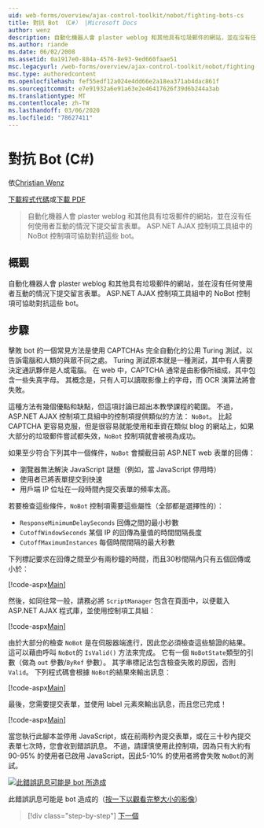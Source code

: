 ```yaml
---
uid: web-forms/overview/ajax-control-toolkit/nobot/fighting-bots-cs
title: 對抗 Bot （C#） |Microsoft Docs
author: wenz
description: 自動化機器人會 plaster weblog 和其他具有垃圾郵件的網站，並在沒有任何使用者互動的情況下提交留言表單。 ASP.NET AJAX Con 中的 NoBot 控制項 。
ms.author: riande
ms.date: 06/02/2008
ms.assetid: 0a1917e0-884a-4576-8e93-9ed660faae51
msc.legacyurl: /web-forms/overview/ajax-control-toolkit/nobot/fighting-bots-cs
msc.type: authoredcontent
ms.openlocfilehash: fef55edf12a024e4dd66e2a18ea371ab4dac861f
ms.sourcegitcommit: e7e91932a6e91a63e2e46417626f39d6b244a3ab
ms.translationtype: MT
ms.contentlocale: zh-TW
ms.lasthandoff: 03/06/2020
ms.locfileid: "78627411"
---
```

# <a name="fighting-bots-c"></a>對抗 Bot (C#)

依[Christian Wenz](https://github.com/wenz)

[下載程式代碼](https://download.microsoft.com/download/9/3/f/93f8daea-bebd-4821-833b-95205389c7d0/NoBot0.cs.zip)或[下載 PDF](https://download.microsoft.com/download/b/6/a/b6ae89ee-df69-4c87-9bfb-ad1eb2b23373/nobot0CS.pdf)

> 自動化機器人會 plaster weblog 和其他具有垃圾郵件的網站，並在沒有任何使用者互動的情況下提交留言表單。 ASP.NET AJAX 控制項工具組中的 NoBot 控制項可協助對抗這些 bot。

## <a name="overview"></a>概觀

自動化機器人會 plaster weblog 和其他具有垃圾郵件的網站，並在沒有任何使用者互動的情況下提交留言表單。 ASP.NET AJAX 控制項工具組中的 NoBot 控制項可協助對抗這些 bot。

## <a name="steps"></a>步驟

擊敗 bot 的一個常見方法是使用 CAPTCHAs 完全自動化的公用 Turing 測試，以告訴電腦和人類的與眾不同之處。 Turing 測試原本就是一種測試，其中有人需要決定通訊夥伴是人或電腦。 在 web 中，CAPTCHA 通常是由影像所組成，其中包含一些失真字母。 其概念是，只有人可以讀取影像上的字母，而 OCR 演算法將會失敗。

這種方法有幾個優點和缺點，但這項討論已超出本教學課程的範圍。 不過，ASP.NET AJAX 控制項工具組中的控制項提供類似的方法： `NoBot`。 比起 CAPTCHA 更容易克服，但是很容易就能使用和車資在類似 blog 的網站上，如果大部分的垃圾郵件嘗試都失效，`NoBot` 控制項就會被視為成功。

如果至少符合下列其中一個條件，`NoBot` 會攔截目前 ASP.NET web 表單的回傳：

- 瀏覽器無法解決 JavaScript 謎題（例如，當 JavaScript 停用時）
- 使用者已將表單提交到快速
- 用戶端 IP 位址在一段時間內提交表單的頻率太高。

若要檢查這些條件，`NoBot` 控制項需要這些屬性（全部都是選擇性的）：

- `ResponseMinimumDelaySeconds` 回傳之間的最小秒數
- `CutoffWindowSeconds` 某個 IP 的回傳為量值的時間間隔長度
- `CutoffMaximumInstances` 每個時間間隔的最大秒數

下列標記要求在回傳之間至少有兩秒鐘的時間，而且30秒間隔內只有五個回傳或小於：

[!code-aspx[Main](fighting-bots-cs/samples/sample1.aspx)]

然後，如同往常一般，請務必將 `ScriptManager` 包含在頁面中，以便載入 ASP.NET AJAX 程式庫，並使用控制項工具組：

[!code-aspx[Main](fighting-bots-cs/samples/sample2.aspx)]

由於大部分的檢查 `NoBot` 是在伺服器端進行，因此您必須檢查這些驗證的結果。 這可以藉由呼叫 `NoBot`的 `IsValid()` 方法來完成。 它有一個 `NoBotState`類型的引數（做為 `out` 參數/`ByRef` 參數）。 其字串標記法包含檢查失敗的原因，否則 `Valid`。 下列程式碼會根據 `NoBot`的結果來輸出訊息：

[!code-aspx[Main](fighting-bots-cs/samples/sample3.aspx)]

最後，您需要提交表單，並使用 label 元素來輸出訊息，而且您已完成！

[!code-aspx[Main](fighting-bots-cs/samples/sample4.aspx)]

當您執行此腳本並停用 JavaScript，或在前兩秒內提交表單，或在三十秒內提交表單七次時，您會收到錯誤訊息。 不過，請謹慎使用此控制項，因為只有大約有90-95% 的使用者已啟用 JavaScript，因此5-10% 的使用者將會失敗 `NoBot`的測試。

[![此錯誤訊息可能是 bot 所造成](fighting-bots-cs/_static/image2.png)](fighting-bots-cs/_static/image1.png)

此錯誤訊息可能是 bot 造成的（[按一下以觀看完整大小的影像](fighting-bots-cs/_static/image3.png)）

> [!div class="step-by-step"]
> [下一個](fighting-bots-vb.md)
